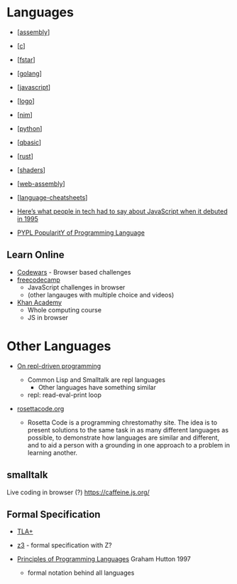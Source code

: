 Languages
=========

* [[assembly]]
* [[c]]
* [[fstar]]
* [[golang]]
* [[javascript]]
* [[logo]]
* [[nim]]
* [[python]]
* [[qbasic]]
* [[rust]]
* [[shaders]]
* [[web-assembly]]

* [[language-cheatsheets]]

* [Here’s what people in tech had to say about JavaScript when it debuted in 1995](https://medium.com/dailyjs/heres-what-people-in-tech-had-to-say-about-javascript-when-it-debuted-in-1995-a4b81dc05b71)
* [PYPL PopularitY of Programming Language](http://pypl.github.io/PYPL.html)

Learn Online
------------

* [Codewars](https://www.codewars.com/) - Browser based challenges
* [freecodecamp](https://www.freecodecamp.org/)
    * JavaScript challenges in browser
    * (other langauges with multiple choice and videos)
* [Khan Academy](https://www.khanacademy.org/)
    * Whole computing course
    * JS in browser



Other Languages
===============

* [On repl-driven programming](http://mikelevins.github.io/posts/2020-12-18-repl-driven/)
    * Common Lisp and Smalltalk are repl languages
        * Other languages have something similar
    * repl: read-eval-print loop

* [rosettacode.org](http://rosettacode.org)
    * Rosetta Code is a programming chrestomathy site. The idea is to present solutions to the same task in as many different languages as possible, to demonstrate how languages are similar and different, and to aid a person with a grounding in one approach to a problem in learning another.




smalltalk
---------
Live coding in browser (?)
https://caffeine.js.org/


Formal Specification
--------------------

* [TLA+](https://learntla.com/)
* [z3](https://research.nccgroup.com/2021/01/29/software-verification-and-analysis-using-z3/) - formal specification with Z?


* [Principles of Programming Languages](http://www.cs.nott.ac.uk/~pszgmh/popl.pdf) Graham Hutton 1997
    * formal notation behind all languages




[//begin]: # "Autogenerated link references for markdown compatibility"
[assembly]: assembly.md "Assembly Code"
[c]: c.md "c"
[fstar]: fstar.md "F*"
[golang]: golang.md "Golang"
[javascript]: javascript.md "javascript"
[logo]: logo.md "Logo"
[nim]: nim.md "NIM"
[python]: python.md "python3"
[qbasic]: qbasic.md "qbasic"
[rust]: rust.md "Rust"
[shaders]: shaders.md "Shaders"
[web-assembly]: web-assembly.md "WebAssembly"
[language-cheatsheets]: language-cheatsheets.md "Language Cheatsheets"
[//end]: # "Autogenerated link references"